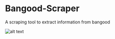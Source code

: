 # Bangood-Scraper
A scraping tool to extract information from bangood


![alt text](https://i.imgur.com/69vXoWI.png)
